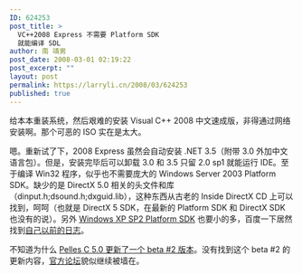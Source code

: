 ```yaml
---
ID: 624253
post_title: >
  VC++2008 Express 不需要 Platform SDK
  就能编译 SDL
author: 南 靖男
post_date: 2008-03-01 02:19:22
post_excerpt: ""
layout: post
permalink: https://larryli.cn/2008/03/624253
published: true
---
```

给本本重装系统，然后艰难的安装 Visual C++ 2008 中文速成版，非得通过网络安装啊。那个可恶的 ISO 实在是太大。

嗯。重新试了下，2008 Express 虽然会自动安装 .NET 3.5（附带 3.0 外加中文语言包）。但是，安装完毕后可以卸载 3.0 和 3.5 只留 2.0 sp1 就能运行 IDE。至于编译 Win32 程序，似乎也不需要庞大的 Windows Server 2003 Platform SDK。缺少的是 DirectX 5.0 相关的头文件和库（dinput.h;dsound.h;dxguid.lib），这种东西从古老的 Inside DirectX CD 上可以找到，呵呵（也就是 DirectX 5 SDK，在最新的 Platform SDK 和 DirectX SDK 也没有的说）。另外 <a href="http://www.microsoft.com/msdownload/platformsdk/sdkupdate/XPSP2FULLInstall.htm">Windows XP SP2 Platform SDK</a> 也要小的多，百度一下居然找到<a href="http://reactos.bokee.com/494046.html">自己以前的日志</a>。

不知道为什么 <a href="http://www.smorgasbordet.com/pellesc/download.htm">Pelles C 5.0 更新了一个  beta #2  版本</a>。没有找到这个  beta #2 的更新内容，<a href="http://forum.pellesc.de/">官方论坛</a>貌似继续被墙在。